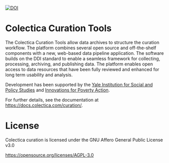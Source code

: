 [![DOI](https://zenodo.org/badge/140463778.svg)](https://zenodo.org/badge/latestdoi/140463778)

# Colectica Curation Tools

The Colectica Curation Tools allow data archives to structure the curation workflow. 
The platform combines several open source and off-the-shelf components with a new,
web-based data pipeline application. The software builds on the DDI standard to
enable a seamless framework for collecting, processing, archiving, and
publishing data. The platform enables open access to data resources that have
been fully reviewed and enhanced for long term usability and analysis.

Development has been supported by the [Yale Institution for Social and Policy
Studies](https://isps.yale.edu/) and [Innovations for Poverty Action](https://poverty-action.org/).

For further details, see the documentation at https://docs.colectica.com/curation/.

# License
Colectica curation is licensed under the GNU Affero General Public License v3.0

https://opensource.org/licenses/AGPL-3.0
